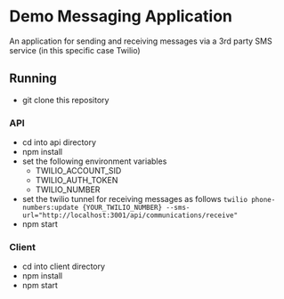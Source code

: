 # Demo Messaging Application
An application for sending and receiving messages via a 3rd party SMS service
(in this specific case Twilio)

## Running
- git clone this repository
### API
- cd into api directory
- npm install 
- set the following environment variables
    - TWILIO_ACCOUNT_SID
    - TWILIO_AUTH_TOKEN
    - TWILIO_NUMBER
- set the twilio tunnel for receiving messages as follows
`twilio phone-numbers:update {YOUR_TWILIO_NUMBER} --sms-url="http://localhost:3001/api/communications/receive"`
- npm start
### Client
- cd into client directory
- npm install
- npm start
